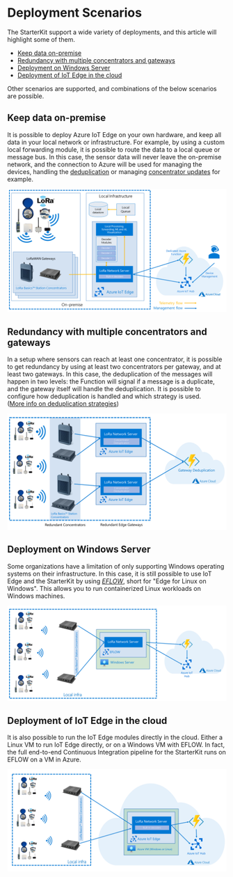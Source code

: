 # Deployment Scenarios

The StarterKit support a wide variety of deployments, and this article will
highlight some of them.

- [Keep data on-premise](#keep-data-on-premise)
- [Redundancy with multiple concentrators and gateways](#redundancy-with-multiple-concentrators-and-gateways)
- [Deployment on Windows Server](#deployment-on-windows-server)
- [Deployment of IoT Edge in the cloud](#deployment-of-iotedge-in-the-cloud)

Other scenarios are supported, and combinations of the below scenarios are possible.

## Keep data on-premise

It is possible to deploy Azure IoT Edge on your own hardware, and keep all data
in your local network or infrastructure. For example, by using a custom local
forwarding module, it is possible to route the data to a local queue or message
bus. In this case, the sensor data will never leave the on-premise network, and
the connection to Azure will be used for managing the devices, handling the
[deduplication](../adr/007_message_deduplication.md) or managing [concentrator
updates](station-firmware-upgrade.md) for example.

![Keep data on-premise](../images/scenarios/scenario-local-data.png)

## Redundancy with multiple concentrators and gateways

In a setup where sensors can reach at least one concentrator, it is possible
to get redundancy by using at least two concentrators per gateway, and at least
two gateways. In this case, the deduplication of the messages will happen in two
levels: the Function will signal if a message is a duplicate, and the gateway
itself will handle the deduplication. It is possible to configure how
deduplication is handled and which strategy is used.  
([More info on deduplication strategies](../adr/007_message_deduplication.md))

![Redundancy](../images/scenarios/scenario-redundancy.png)

## Deployment on Windows Server

Some organizations have a limitation of only supporting Windows operating systems
on their infrastructure. In this case, it is still possible to use IoT Edge and
the StarterKit by using [*EFLOW*](https://docs.microsoft.com/en-us/azure/iot-edge/iot-edge-for-linux-on-windows?view=iotedge-2018-06),
short for "Edge for Linux on Windows". This allows you to run containerized Linux
workloads on Windows machines.

![Redundancy](../images/scenarios/scenario-eflow.png)

## Deployment of IoT Edge in the cloud

It is also possible to run the IoT Edge modules directly in the cloud. Either a
Linux VM to run IoT Edge directly, or on a Windows VM with EFLOW.
In fact, the full end-to-end Continuous Integration pipeline for the StarterKit
runs on EFLOW on a VM in Azure.

![Redundancy](../images/scenarios/scenario-edge-in-cloud.png)
